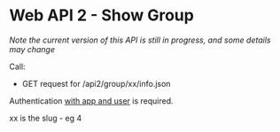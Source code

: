 # Web API 2 - Show Group

_Note the current version of this API is still in progress, and some details may change_

Call:
  *  GET request for /api2/group/xx/info.json

Authentication [with app and user](/en/developers/core/webapi2.callauthentication.md) is required.

xx is the slug - eg 4




